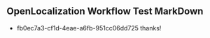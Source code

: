 ## OpenLocalization Workflow Test MarkDown
* fb0ec7a3-cf1d-4eae-a6fb-951cc06dd725 thanks!

<!--HONumber=Jul16_HO4-->


